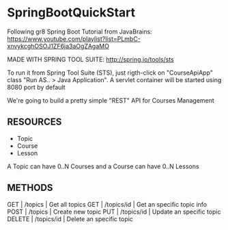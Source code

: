 # SpringBootQuickStart

Following gr8 Spring Boot Tutorial from JavaBrains: https://www.youtube.com/playlist?list=PLmbC-xnvykcghOSOJ1ZF6ja3aOgZAgaMO

MADE WITH SPRING TOOL SUITE: http://spring.io/tools/sts

To run it from Spring Tool Suite (STS), just rigth-click on "CourseApiApp" class "Run AS.. > Java Application". A servlet container will be started using 8080 port by default

We're going to build a pretty simple "REST" API for Courses Management

RESOURCES
---------
* Topic
* Course
* Lesson

A Topic can have 0..N Courses and a Course can have 0..N Lessons

METHODS
-------

GET | /topics | Get all topics
GET | /topics/id | Get an specific topic info
POST | /topics | Create new topic
PUT | /topics/id | Update an specific topic
DELETE | /topics/id | Delete an specific topic
